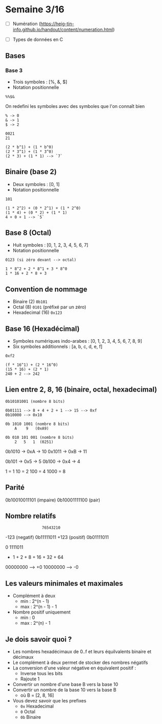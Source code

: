 # Semaine 3/16

- [ ] Numération (https://heig-tin-info.github.io/handout/content/numeration.html)
- [ ] Types de données en C


## Bases

### Base 3

- Trois symboles : [%, &, $]
- Notation positionnelle

```
%%$&
```

On redefini les symboles avec des symboles que l'on connaît bien

```
% -> 0
& -> 1
$ -> 2

0021
21

(2 * b^1) + (1 * b^0)
(2 * 3^1) + (1 * 3^0)
(2 * 3) + (1 * 1) --> `7`
```

## Binaire (base 2)

- Deux symboles : [0, 1]
- Notation positionnelle

```
101

(1 * 2^2) + (0 * 2^1) + (1 * 2^0)
(1 * 4) + (0 * 2) + (1 * 1)
4 + 0 + 1 --> `5`
```

## Base 8 (Octal)

- Huit symboles : [0, 1, 2, 3, 4, 5, 6, 7]
- Notation positionnelle

```
0123 (si zéro devant --> octal)

1 * 8^2 + 2 * 8^1 + 3 * 8^0
1 * 16 + 2 * 8 + 3
```

## Convention de nommage

- Binaire (2) `0b101`
- Octal (8) `0101` (préfixé par un zéro)
- Hexadecimal (16) `0x123`


## Base 16 (Hexadécimal)

- Symboles numériques indo-arabes : [0, 1, 2, 3, 4, 5, 6, 7, 8, 9]
- Six symboles additionnels : [a, b, c, d, e, f]

```
0xf2

(f * 16^1) + (2 * 16^0)
(15 * 16) + (2 * 1)
240 + 2 --> 242
```

## Lien entre 2, 8, 16 (binaire, octal, hexadecimal)

```
0b10101001 (nombre 8 bits)

0b01111 --> 8 + 4 + 2 + 1 --> 15 --> 0xf
0b10000 --> 0x10

0b 1010 1001 (nombre 8 bits)
    A    9   (0xA9)

0b 010 101 001 (nombre 8 bits)
    2   5   1  (0251)
```

0b1010 -> 0xA -> 10
0x1011 -> 0xB -> 11

0b101 -> 0x5 -> 5
0b100 -> 0x4 -> 4

1    = 1
10   = 2
100  = 4
1000 = 8

## Parité

0b10010011101 (impaire)
0b10001111100 (pair)

## Nombre relatifs

                    76543210
  -123 (negatif)  0b11111011
  +123 (positif)  0b01111011

  0   1111011
  +   1 + 2 + 8 + 16 + 32 + 64


  00000000 --> +0
  10000000 --> -0

## Les valeurs minimales et maximales

- Complément à deux
  - min : 2^(n - 1)
  - max : 2^(n - 1) - 1
- Nombre positif uniquement
  - min : 0
  - max : 2^(n) - 1

## Je dois savoir quoi ?

- Les nombres hexadécimaux de 0..f et leurs équilvalents binaire et décimaux
- Le complément à deux permet de stocker des nombres négatifs
- La conversion d'une valeur négative en équivalent positif :
  - Inverse tous les bits
  - Rajoute 1
- Convertir un nombre d'une base B vers la base 10
- Convertir un nombre de la base 10 vers la base B
  - où B = [2, 8, 16]
- Vous devez savoir que les prefixes
  - `0x` Hexadecimal
  - `0` Octal
  - `0b` Binaire

